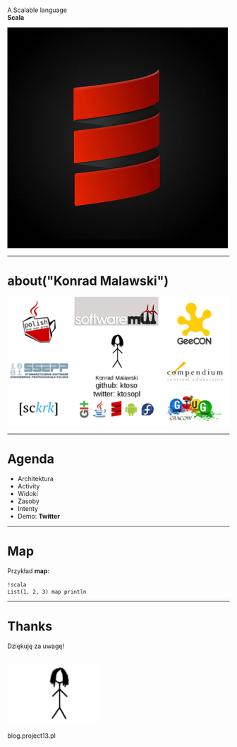 &nbsp;
=========

<div class="center bigger">
    A Scalable language<br/>
    <b>Scala</b>
</div>

![](img/scala_black.jpg)

---

about("Konrad Malawski")
========================

![](img/about_me.png)

---

Agenda
======

* Architektura
* Activity
* Widoki
* Zasoby
* Intenty
* Demo: **Twitter**

---

Map
===

Przykład **map**:

    !scala
    List(1, 2, 3) map println

---

Thanks
======

<div class="center bigger">
  Dziękuję za uwagę!

  
  <br/>
  <br/>
  <br/>
  <img src="img/me.png">

  <br/>
  <br/>
  blog.project13.pl
</div>
